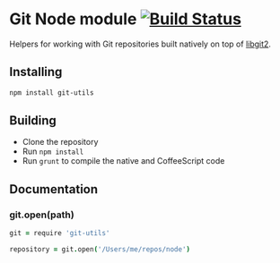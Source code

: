 # Git Node module [![Build Status](https://travis-ci.org/atom/node-git.png)](https://travis-ci.org/atom/node-git)

Helpers for working with Git repositories built natively on top of
[libgit2](http://libgit2.github.com).

## Installing

```sh
npm install git-utils
```

## Building
  * Clone the repository
  * Run `npm install`
  * Run `grunt` to compile the native and CoffeeScript code

## Documentation

### git.open(path)

```coffeescript
git = require 'git-utils'

repository = git.open('/Users/me/repos/node')
```
